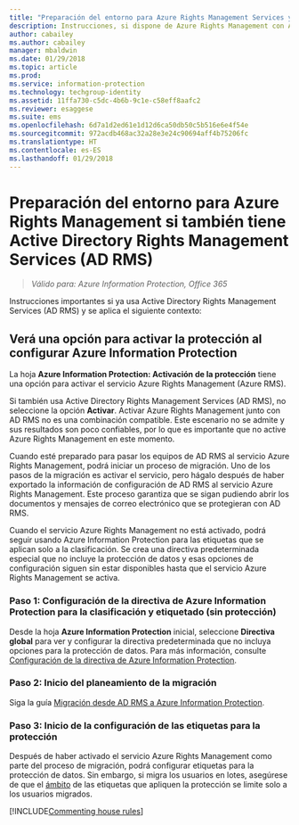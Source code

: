 ```yaml
---
title: "Preparación del entorno para Azure Rights Management Services y Active Directory Rights Management Services"
description: Instrucciones, si dispone de Azure Rights Management con Active Directory Rights Management Services implementado.
author: cabailey
ms.author: cabailey
manager: mbaldwin
ms.date: 01/29/2018
ms.topic: article
ms.prod: 
ms.service: information-protection
ms.technology: techgroup-identity
ms.assetid: 11ffa730-c5dc-4b6b-9c1e-c58eff8aafc2
ms.reviewer: esaggese
ms.suite: ems
ms.openlocfilehash: 6d7a1d2ed61e1d12d6ca50db50c5b516e6e4f54e
ms.sourcegitcommit: 972acdb468ac32a28e3e24c90694aff4b75206fc
ms.translationtype: HT
ms.contentlocale: es-ES
ms.lasthandoff: 01/29/2018
---
```

# <a name="preparing-the-environment-for-azure-rights-management-when-you-also-have-active-directory-rights-management-services-ad-rms"></a>Preparación del entorno para Azure Rights Management si también tiene Active Directory Rights Management Services (AD RMS)

>*Válido para: Azure Information Protection, Office 365*

Instrucciones importantes si ya usa Active Directory Rights Management Services (AD RMS) y se aplica el siguiente contexto:

## <a name="you-see-an-option-to-activate-protection-when-you-configure-azure-information-protection"></a>Verá una opción para activar la protección al configurar Azure Information Protection

La hoja **Azure Information Protection: Activación de la protección** tiene una opción para activar el servicio Azure Rights Management (Azure RMS). 

Si también usa Active Directory Rights Management Services (AD RMS), no seleccione la opción **Activar**. Activar Azure Rights Management junto con AD RMS no es una combinación compatible. Este escenario no se admite y sus resultados son poco confiables, por lo que es importante que no active Azure Rights Management en este momento. 

Cuando esté preparado para pasar los equipos de AD RMS al servicio Azure Rights Management, podrá iniciar un proceso de migración. Uno de los pasos de la migración es activar el servicio, pero hágalo después de haber exportado la información de configuración de AD RMS al servicio Azure Rights Management. Este proceso garantiza que se sigan pudiendo abrir los documentos y mensajes de correo electrónico que se protegieran con AD RMS.

Cuando el servicio Azure Rights Management no está activado, podrá seguir usando Azure Information Protection para las etiquetas que se aplican solo a la clasificación. Se crea una directiva predeterminada especial que no incluye la protección de datos y esas opciones de configuración siguen sin estar disponibles hasta que el servicio Azure Rights Management se activa.

### <a name="step-1-configure-your-azure-information-protection-policy-for-classification-and-labeling---without-protection"></a>Paso 1: Configuración de la directiva de Azure Information Protection para la clasificación y etiquetado (sin protección)

Desde la hoja **Azure Information Protection** inicial, seleccione **Directiva global** para ver y configurar la directiva predeterminada que no incluya opciones para la protección de datos. Para más información, consulte [Configuración de la directiva de Azure Information Protection](configure-policy.md).

### <a name="step-2-start-planning-for-migration"></a>Paso 2: Inicio del planeamiento de la migración

Siga la guía [Migración desde AD RMS a Azure Information Protection](../plan-design/migrate-from-ad-rms-to-azure-rms.md).

### <a name="step-3-start-to-configure-labels-for-protection"></a>Paso 3: Inicio de la configuración de las etiquetas para la protección

Después de haber activado el servicio Azure Rights Management como parte del proceso de migración, podrá configurar etiquetas para la protección de datos. Sin embargo, si migra los usuarios en lotes, asegúrese de que el [ámbito](configure-policy-scope.md) de las etiquetas que apliquen la protección se limite solo a los usuarios migrados.


[!INCLUDE[Commenting house rules](../includes/houserules.md)]


